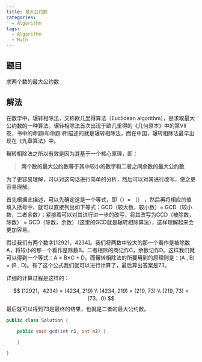 ```yaml
---
title: 最大公约数
categories:
  - Algorithm
tags:
  - Algorithm
  - Math
---
```

## 题目

求两个数的最大公约数

## 解法

在数学中，辗转相除法，又称欧几里得算法（Euclidean algorithm），是求取最大公约数的一种算法。辗转相除法首次出现于欧几里得的《几何原本》中的第Ⅶ卷，书中的命题ⅰ和命题ⅱ所描述的就是辗转相除法，而在中国，辗转相除法最早出现在《九章算法》中。

辗转相除法之所以有效是因为其基于一个核心原理，即：

> **两个数的最大公约数等于其中较小的数字和二者之间余数的最大公约数**

为了更容易理解，可以对这句话进行简单的分析，然后可以对其进行改写，使之更容易理解。

首先根据此描述，可以先确定这是一个等式，即（）= （） ，然后再将相应的值填入括号中，就可以直接列出如下等式：GCD（较大数，较小数）= GCD（较小数，二者余数）；紧接着可以对其进行进一步的改写，将其改写为GCD（被除数，除数） = GCD（除数，余数）（这里的GCD就是辗转相除算法），这样理解起来会更加容易。

假设我们有两个数字[12921，4234]。我们将两数中较大的那一个看作是被除数A，将较小的那一个看作是除数B，二者相除的商记作C，余数记作D。这样我们就可以得到一个等式：A = B×C + D。而辗转相除法的所要用到的原理则是：(A , B) = (B , D)。有了这个公式我们就可以进行计算了，最后算出答案是73。

详细的计算过程是这样的：

$$
(12921，4234) = (4234, 219) \\
(4234, 219) = (219, 73) \\
(219, 73) = (73，0)
$$
最后就可以得到73是最终的结果，也就是二者的最大公约数。


```java
public class Solution {

    public void gcd(int n1, int n2) {
        
    }

}
```
